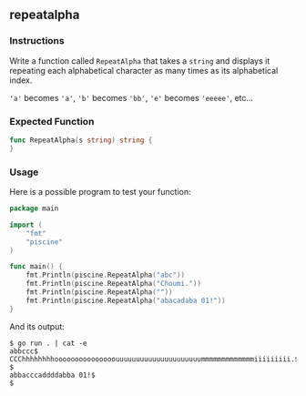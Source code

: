 ## repeatalpha

### Instructions

Write a function called `RepeatAlpha` that takes a `string` and displays it repeating each alphabetical character as many times as its alphabetical index.

`'a'` becomes `'a'`, `'b'` becomes `'bb'`, `'e'` becomes `'eeeee'`, etc...

### Expected Function

```go
func RepeatAlpha(s string) string {
}
```

### Usage

Here is a possible program to test your function:

```go
package main

import (
	"fmt"
	"piscine"
)

func main() {
	fmt.Println(piscine.RepeatAlpha("abc"))
	fmt.Println(piscine.RepeatAlpha("Choumi."))
	fmt.Println(piscine.RepeatAlpha(""))
	fmt.Println(piscine.RepeatAlpha("abacadaba 01!"))
}
```

And its output:

```console
$ go run . | cat -e
abbccc$
CCChhhhhhhhooooooooooooooouuuuuuuuuuuuuuuuuuuuummmmmmmmmmmmmiiiiiiiii.$
$
abbacccaddddabba 01!$
$
```
